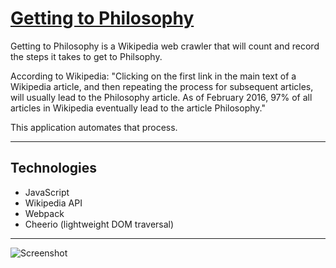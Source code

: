 # [Getting to Philosophy](https://ericwindmill.github.io/philosphy_finder/)
Getting to Philosophy is a Wikipedia web crawler that will count and record the steps it takes to get to Philsophy.

According to Wikipedia: "Clicking on the first link in the main text of a Wikipedia article, and then repeating the process for subsequent articles, will usually lead to the Philosophy article. As of February 2016, 97% of all articles in Wikipedia eventually lead to the article Philosophy."

This application automates that process.
________
## Technologies
* JavaScript
* Wikipedia API
* Webpack
* Cheerio (lightweight DOM traversal)

_________
![Screenshot](http://res.cloudinary.com/ericwindmill/image/upload/v1502491540/Screen_Shot_2017-08-11_at_3.44.03_PM_lbppyw.png)
